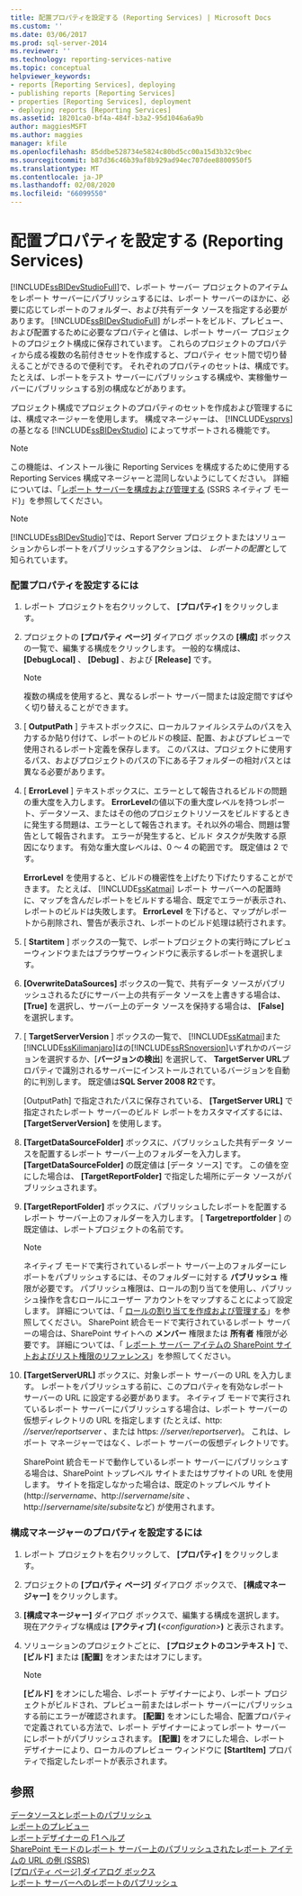 ```yaml
---
title: 配置プロパティを設定する (Reporting Services) | Microsoft Docs
ms.custom: ''
ms.date: 03/06/2017
ms.prod: sql-server-2014
ms.reviewer: ''
ms.technology: reporting-services-native
ms.topic: conceptual
helpviewer_keywords:
- reports [Reporting Services], deploying
- publishing reports [Reporting Services]
- properties [Reporting Services], deployment
- deploying reports [Reporting Services]
ms.assetid: 18201ca0-bf4a-484f-b3a2-95d1046a6a9b
author: maggiesMSFT
ms.author: maggies
manager: kfile
ms.openlocfilehash: 85ddbe528734e5824c80bd5cc00a15d3b32c9bec
ms.sourcegitcommit: b87d36c46b39af8b929ad94ec707dee8800950f5
ms.translationtype: MT
ms.contentlocale: ja-JP
ms.lasthandoff: 02/08/2020
ms.locfileid: "66099550"
---
```

# <a name="set-deployment-properties-reporting-services"></a>配置プロパティを設定する (Reporting Services)
  
  [!INCLUDE[ssBIDevStudioFull](../../includes/ssbidevstudiofull-md.md)]で、レポート サーバー プロジェクトのアイテムをレポート サーバーにパブリッシュするには、レポート サーバーのほかに、必要に応じてレポートのフォルダー、および共有データ ソースを指定する必要があります。 
  [!INCLUDE[ssBIDevStudioFull](../../includes/ssbidevstudiofull-md.md)] がレポートをビルド、プレビュー、および配置するために必要なプロパティと値は、レポート サーバー プロジェクトのプロジェクト構成に保存されています。 これらのプロジェクトのプロパティから成る複数の名前付きセットを作成すると、プロパティ セット間で切り替えることができるので便利です。 それぞれのプロパティのセットは、構成です。 たとえば、レポートをテスト サーバーにパブリッシュする構成や、実稼働サーバーにパブリッシュする別の構成などがあります。  
  
 プロジェクト構成でプロジェクトのプロパティのセットを作成および管理するには、構成マネージャーを使用します。 構成マネージャーは、 [!INCLUDE[vsprvs](../../includes/vsprvs-md.md)]の基となる [!INCLUDE[ssBIDevStudio](../../includes/ssbidevstudio-md.md)] によってサポートされる機能です。  
  
> [!NOTE]  
>  この機能は、インストール後に Reporting Services を構成するために使用する Reporting Services 構成マネージャーと混同しないようにしてください。 詳細については、「[レポート サーバーを構成および管理する](../report-server/configure-and-administer-a-report-server-ssrs-native-mode.md) &#40;SSRS ネイティブ モード&#41;」を参照してください。  
  
> [!NOTE]  
>  [!INCLUDE[ssBIDevStudio](../../includes/ssbidevstudio-md.md)]では、Report Server プロジェクトまたはソリューションからレポートをパブリッシュするアクションは、 *レポートの配置*として知られています。  
  
### <a name="to-set-deployment-properties"></a>配置プロパティを設定するには  
  
1.  レポート プロジェクトを右クリックして、 **[プロパティ]** をクリックします。  
  
2.  プロジェクトの **[プロパティ ページ]** ダイアログ ボックスの **[構成]** ボックスの一覧で、編集する構成をクリックします。 一般的な構成は、 **[DebugLocal]** 、 **[Debug]** 、および **[Release]** です。  
  
    > [!NOTE]  
    >  複数の構成を使用すると、異なるレポート サーバー間または設定間ですばやく切り替えることができます。  
  
3.  [ **OutputPath** ] テキストボックスに、ローカルファイルシステムのパスを入力するか貼り付けて、レポートのビルドの検証、配置、およびプレビューで使用されるレポート定義を保存します。 このパスは、プロジェクトに使用するパス、およびプロジェクトのパスの下にある子フォルダーの相対パスとは異なる必要があります。  
  
4.  [ **ErrorLevel** ] テキストボックスに、エラーとして報告されるビルドの問題の重大度を入力します。 **ErrorLevel**の値以下の重大度レベルを持つレポート、データソース、またはその他のプロジェクトリソースをビルドするときに発生する問題は、エラーとして報告されます。それ以外の場合、問題は警告として報告されます。 エラーが発生すると、ビルド タスクが失敗する原因になります。 有効な重大度レベルは、0 ～ 4 の範囲です。 既定値は 2 です。  
  
     **ErrorLevel** を使用すると、ビルドの機密性を上げたり下げたりすることができます。 たとえば、 [!INCLUDE[ssKatmai](../../includes/sskatmai-md.md)] レポート サーバーへの配置時に、マップを含んだレポートをビルドする場合、既定でエラーが表示され、レポートのビルドは失敗します。 **ErrorLevel** を下げると、マップがレポートから削除され、警告が表示され、レポートのビルド処理は続行されます。  
  
5.  [ **Startitem** ] ボックスの一覧で、レポートプロジェクトの実行時にプレビューウィンドウまたはブラウザーウィンドウに表示するレポートを選択します。  
  
6.  **[OverwriteDataSources]** ボックスの一覧で、共有データ ソースがパブリッシュされるたびにサーバー上の共有データ ソースを上書きする場合は、 **[True]** を選択し、サーバー上のデータ ソースを保持する場合は、 **[False]** を選択します。  
  
7.  [ **TargetServerVersion** ] ボックスの一覧で、 [!INCLUDE[ssKatmai](../../includes/sskatmai-md.md)]また[!INCLUDE[ssKilimanjaro](../../includes/sskilimanjaro-md.md)]はの[!INCLUDE[ssRSnoversion](../../includes/ssrsnoversion-md.md)]いずれかのバージョンを選択するか、[**バージョンの検出**] を選択して、 **TargetServer URL**プロパティで識別されるサーバーにインストールされているバージョンを自動的に判別します。 既定値は**SQL Server 2008 R2**です。  
  
     [OutputPath] で指定されたパスに保存されている、 **[TargetServer URL]** で指定されたレポート サーバーのビルド レポートをカスタマイズするには、 **[TargetServerVersion]** を使用します。  
  
8.  **[TargetDataSourceFolder]** ボックスに、パブリッシュした共有データ ソースを配置するレポート サーバー上のフォルダーを入力します。 **[TargetDataSourceFolder]** の既定値は [データ ソース] です。 この値を空にした場合は、 **[TargetReportFolder]** で指定した場所にデータ ソースがパブリッシュされます。  
  
9. **[TargetReportFolder]** ボックスに、パブリッシュしたレポートを配置するレポート サーバー上のフォルダーを入力します。 [ **Targetreportfolder** ] の既定値は、レポートプロジェクトの名前です。  
  
    > [!NOTE]  
    >  ネイティブ モードで実行されているレポート サーバー上のフォルダーにレポートをパブリッシュするには、そのフォルダーに対する **パブリッシュ** 権限が必要です。 パブリッシュ権限は、ロールの割り当てを使用し、パブリッシュ操作を含むロールにユーザー アカウントをマップすることによって設定します。 詳細については、「 [ロールの割り当てを作成および管理する](../security/create-and-manage-role-assignments.md)」を参照してください。 SharePoint 統合モードで実行されているレポート サーバーの場合は、SharePoint サイトへの **メンバー** 権限または **所有者** 権限が必要です。 詳細については、「 [レポート サーバー アイテムの SharePoint サイトおよびリスト権限のリファレンス](../security/sharepoint-site-and-list-permission-reference-for-report-server-items.md)」を参照してください。  
  
10. **[TargetServerURL]** ボックスに、対象レポート サーバーの URL を入力します。 レポートをパブリッシュする前に、このプロパティを有効なレポート サーバーの URL に設定する必要があります。 ネイティブ モードで実行されているレポート サーバーにパブリッシュする場合は、レポート サーバーの仮想ディレクトリの URL を指定します (たとえば、http: *//server/reportserver* 、または https: *//server/reportserver*)。 これは、レポート マネージャーではなく、レポート サーバーの仮想ディレクトリです。  
  
     SharePoint 統合モードで動作しているレポート サーバーにパブリッシュする場合は、SharePoint トップレベル サイトまたはサブサイトの URL を使用します。 サイトを指定しなかった場合は、既定のトップレベル サイト (http://*servername*、http://*servername*/*site* 、http://*servername*/*site*/*subsite*など) が使用されます。  
  
### <a name="to-set-configuration-manager-properties"></a>構成マネージャーのプロパティを設定するには  
  
1.  レポート プロジェクトを右クリックして、 **[プロパティ]** をクリックします。  
  
2.  プロジェクトの **[プロパティ ページ]** ダイアログ ボックスで、 **[構成マネージャー]** をクリックします。  
  
3.  **[構成マネージャー]** ダイアログ ボックスで、編集する構成を選択します。 現在アクティブな構成は **[アクティブ] (***\<configuration>***)** と表示されます。  
  
4.  ソリューションのプロジェクトごとに、 **[プロジェクトのコンテキスト]** で、 **[ビルド]** または **[配置]** をオンまたはオフにします。  
  
    > [!NOTE]  
    >  **[ビルド]** をオンにした場合、レポート デザイナーにより、レポート プロジェクトがビルドされ、プレビュー前またはレポート サーバーにパブリッシュする前にエラーが確認されます。 **[配置]** をオンにした場合、配置プロパティで定義されている方法で、レポート デザイナーによってレポート サーバーにレポートがパブリッシュされます。 **[配置]** をオフにした場合、レポート デザイナーにより、ローカルのプレビュー ウィンドウに **[StartItem]** プロパティで指定したレポートが表示されます。  
  
## <a name="see-also"></a>参照  
 [データソースとレポートのパブリッシュ](../reports/publishing-data-sources-and-reports.md)   
 [レポートのプレビュー](../reports/previewing-reports.md)   
 [レポートデザイナーの F1 ヘルプ](report-designer-f1-help.md)   
 [SharePoint モードのレポート サーバー上のパブリッシュされたレポート アイテムの URL の例 &#40;SSRS&#41;](url-examples-for-items-on-a-report-server-sharepoint-mode.md)   
 [[プロパティ ページ] ダイアログ ボックス](project-property-pages-dialog-box.md)   
 [レポート サーバーへのレポートのパブリッシュ](../reports/publishing-reports-to-a-report-server.md)  
  
  
